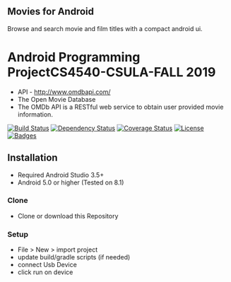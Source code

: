 ##  Movies for Android
Browse and search movie and film titles with a compact android ui.

# Android Programming ProjectCS4540-CSULA-FALL 2019

- API - http://www.omdbapi.com/
- The Open Movie Database
- The OMDb API is a RESTful web service to obtain user provided movie information.

[![Build Status](http://img.shields.io/travis/badges/badgerbadgerbadger.svg?style=flat-square)](https://travis-ci.org/badges/badgerbadgerbadger) [![Dependency Status](http://img.shields.io/gemnasium/badges/badgerbadgerbadger.svg?style=flat-square)](https://gemnasium.com/badges/badgerbadgerbadger) [![Coverage Status](http://img.shields.io/coveralls/badges/badgerbadgerbadger.svg?style=flat-square)](https://coveralls.io/r/badges/badgerbadgerbadger)  [![License](http://img.shields.io/:license-mit-blue.svg?style=flat-square)](http://badges.mit-license.org) [![Badges](http://img.shields.io/:badges-9/9-ff6799.svg?style=flat-square)](https://github.com/badges/badgerbadgerbadger)




## Installation
- Required Android Studio 3.5+
- Android 5.0 or higher (Tested on 8.1)

### Clone

- Clone or download this Repository

### Setup
-  File > New > import project
-  update build/gradle scripts (if needed)
-  connect Usb Device
-  click run on device

